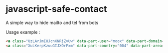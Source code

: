 # javascript-safe-contact
A simple way to hide mailto and tel from bots 

Usage example :

```HTML
<a class="UzLArJmIUJcnXNRjZvUw" data-part-user="moox" data-part-domain="g i t h u b" data-part-tld="com" data-show-build="1">https://en.wiktionary.org/wiki/trap<a/>
<a class="XuLKerpKzuuGIJXOrFxm" data-part-country="004" data-part-area="(0733) " data-part-number="238 158" data-show-country="0" data-show-build="1">https://en.wiktionary.org/wiki/trap<a/>```
